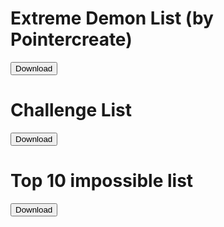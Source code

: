 <title>zBot replays</title>

# Extreme Demon List (by Pointercreate)
<a href="https://raw.githubusercontent.com/zBotMacros/zbotmacros.github.io/main/files/EXTREME_DEMON_MEGA_PACK.zip"><button>Download</button></a>
# Challenge List
<a href="https://raw.githubusercontent.com/zBotMacros/zbotmacros.github.io/main/files/The_Challenge_List.zip"><button>Download</button></a>
# Top 10 impossible list
<a href="https://raw.githubusercontent.com/zBotMacros/zbotmacros.github.io/main/files/The_Top10_Impossible_List.zip"><button>Download</button></a>



